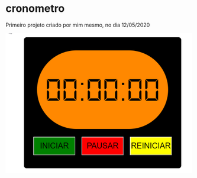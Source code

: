 # cronometro
Primeiro projeto criado por mim mesmo, no dia 12/05/2020

![Cronômetro funciona](https://github.com/kevenpacheco/cronometro/blob/master/Cronometro.gif)
